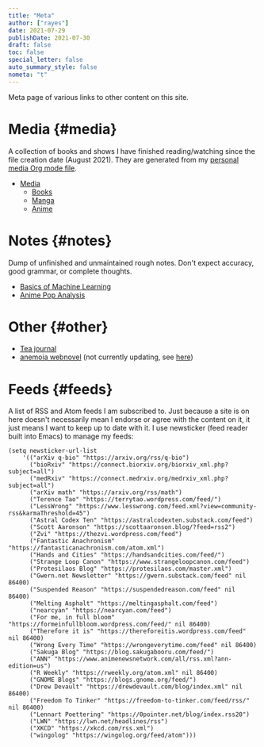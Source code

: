 ```yaml
---
title: "Meta"
author: ["rayes"]
date: 2021-07-29
publishDate: 2021-07-30
draft: false
toc: false
special_letter: false
auto_summary_style: false
nometa: "t"
---
```


Meta page of various links to other content on this site.


# Media {#media}

A collection of books and shows I have finished reading/watching since the file creation date (August 2021). They are generated from my [personal media Org mode file](https://raw.githubusercontent.com/rayes0/blog/master/content-org/media-list.org).

-   [Media](/media)
    -   [Books](/media#books)
    -   [Manga](/media#manga)
    -   [Anime](/media#anime)


# Notes {#notes}

Dump of unfinished and unmaintained rough notes. Don't expect accuracy, good grammar, or complete thoughts.

-   [Basics of Machine Learning](/notes/machine-learning)
-   [Anime Pop Analysis](/notes/anime-pop/)


# Other {#other}

-   [Tea journal](/tea)
-   [anemoia webnovel](/anemoia) (not currently updating, see [here](/about#writing))


# Feeds {#feeds}

A list of RSS and Atom feeds I am subscribed to. Just because a site is on here doesn't necessarily mean I endorse or agree with the content on it, it just means I want to keep up to date with it. I use newsticker (feed reader built into Emacs) to manage my feeds:

```elisp
(setq newsticker-url-list
    '(("arXiv q-bio" "https://arxiv.org/rss/q-bio")
      ("bioRxiv" "https://connect.biorxiv.org/biorxiv_xml.php?subject=all")
      ("medRxiv" "https://connect.medrxiv.org/medrxiv_xml.php?subject=all")
      ("arXiv math" "https://arxiv.org/rss/math")
      ("Terence Tao" "https://terrytao.wordpress.com/feed/")
      ("LessWrong" "https://www.lesswrong.com/feed.xml?view=community-rss&karmaThreshold=45")
      ("Astral Codex Ten" "https://astralcodexten.substack.com/feed")
      ("Scott Aaronson" "https://scottaaronson.blog/?feed=rss2")
      ("Zvi" "https://thezvi.wordpress.com/feed")
      ("Fantastic Anachronism" "https://fantasticanachronism.com/atom.xml")
      ("Hands and Cities" "https://handsandcities.com/feed/")
      ("Strange Loop Canon" "https://www.strangeloopcanon.com/feed")
      ("Protesilaos Blog" "https://protesilaos.com/master.xml")
      ("Gwern.net Newsletter" "https://gwern.substack.com/feed" nil 86400)
      ("Suspended Reason" "https://suspendedreason.com/feed" nil 86400)
      ("Melting Asphalt" "https://meltingasphalt.com/feed")
      ("nearcyan" "https://nearcyan.com/feed")
      ("For me, in full bloom" "https://formeinfullbloom.wordpress.com/feed/" nil 86400)
      ("Therefore it is" "https://thereforeitis.wordpress.com/feed" nil 86400)
      ("Wrong Every Time" "https://wrongeverytime.com/feed" nil 86400)
      ("Sakuga Blog" "https://blog.sakugabooru.com/feed/")
      ("ANN" "https://www.animenewsnetwork.com/all/rss.xml?ann-edition=us")
      ("R Weekly" "https://rweekly.org/atom.xml" nil 86400)
      ("GNOME Blogs" "https://blogs.gnome.org/feed/")
      ("Drew Devault" "https://drewdevault.com/blog/index.xml" nil 86400)
      ("Freedom To Tinker" "https://freedom-to-tinker.com/feed/rss/" nil 86400)
      ("Lennart Poettering" "https://0pointer.net/blog/index.rss20")
      ("LWN" "https://lwn.net/headlines/rss")
      ("XKCD" "https://xkcd.com/rss.xml")
      ("wingolog" "https://wingolog.org/feed/atom")))
```
